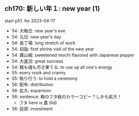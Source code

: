 ## ch170: 新しい年１: new year (1)

start p51. for 2023-04-17

- 54: 大晦日: new year's eve
- 54: 元日: new year's day
- 54: 長丁場: long stretch of work
- 54: 初詣: first shrine visit of the new year
- 54: 霧山椒: sweetened mochi flavored with Japanese pepper
- 54: 大盛況: great success
- 54: 精も魂も尽き果てる: to use up all one's energy
- 55: every nook and cranny
- 55: 執り行う: to hold a ceremony
- 56: 配布: distribution
- 56: 拡大: expansion
- 56: sentence: 箱のフタ絵のカラーコピー？しかも拡大！
  - フタ here is 蓋 (lid)
- 56: 投資: investment
